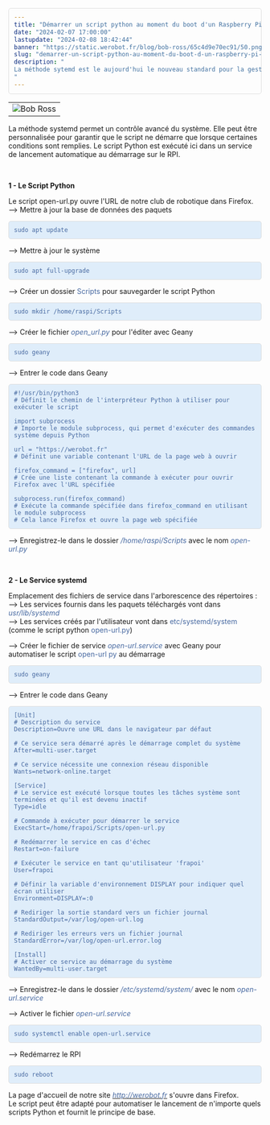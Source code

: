 ```yaml
---
title: "Démarrer un script python au moment du boot d'un Raspberry Pi  4 avec un service systemd"
date: "2024-02-07 17:00:00"
lastupdate: "2024-02-08 18:42:44"
banner: "https://static.werobot.fr/blog/bob-ross/65c4d9e70ec91/50.png"
slug: "demarrer-un-script-python-au-moment-du-boot-d-un-raspberry-pi-4-avec-un-service-systemd"
description: " 
La méthode sytemd est le aujourd'hui le nouveau standard pour la gestion des services et pour l'exécution automatique de scripts
"
---
```

<style type="text/css">
    pre {
        display: flex;
        color: #4769A1;
        background-color: #DFEDFA;
        padding: 10px;
        border: 1px solid #ddd;
        border-radius: 5px;
        overflow-x: auto;
        font-family: monospace;
    }

    code {
        line-height: normal;
    }
</style>
<table>
    <tbody>
        <tr>
            <td><img alt="Bob Ross" src="https://static.werobot.fr/blog/bob-ross/65c4cde2be4c4/50.png" /></td>
        </tr>
    </tbody>
</table>

<p>La méthode systemd permet un contrôle avancé du système. Elle peut être personnalisée pour garantir que le script ne démarre que lorsque certaines conditions sont remplies. Le script Python est exécuté ici dans un service de lancement automatique au démarrage sur le RPI.</p><br />
    <p><strong>1 - Le Script Python</strong></p>
    <p>Le script open-url.py ouvre l'URL de notre club de robotique dans Firefox.<br />
    --> Mettre à jour la base de données des paquets &nbsp;
    </p>

<pre>
<code>sudo apt update
</code>
</pre>

<p>--> Mettre à jour le système</p>

<pre>
<code>sudo apt full-upgrade
</code>
</pre>

<p>--> Créer un dossier <span style="color:#4769A1;">Scripts</span> pour sauvegarder le script Python &nbsp;
</p>

<pre>
<code>sudo mkdir /home/raspi/Scripts
</code>
</pre>

<p>--> Créer le fichier <em><span style="color: #4769A1">open_url.py</span></em> pour l'éditer avec Geany
</p>

<pre>
<code>sudo geany
</code>
</pre>

<p>--> Entrer le code dans Geany</p>

<pre>
<code>#!/usr/bin/python3
# Définit le chemin de l'interpréteur Python à utiliser pour exécuter le script

import subprocess
# Importe le module subprocess, qui permet d'exécuter des commandes système depuis Python

url = "https://werobot.fr"
# Définit une variable contenant l'URL de la page web à ouvrir

firefox_command = ["firefox", url]
# Crée une liste contenant la commande à exécuter pour ouvrir Firefox avec l'URL spécifiée

subprocess.run(firefox_command)
# Exécute la commande spécifiée dans firefox_command en utilisant le module subprocess
# Cela lance Firefox et ouvre la page web spécifiée
</code>
</pre>

<p>--> Enregistrez-le dans le dossier <em><span style="color: #4769A1">/home/raspi/Scripts</span></em> avec le nom
    <em><span style="color: #4769A1">open-url.py</span></em></p><br />

<p><strong>2 - Le Service systemd</strong></p>

<p>Emplacement des fichiers de service dans l'arborescence des répertoires :<br />
    --> Les services fournis dans les paquets téléchargés vont dans <span
        style="color:#4769A1;"><em>usr/lib/systemd</em></span><br />
    --> Les services créés par l'utilisateur vont dans <span
        style="color:#4769A1;">etc/systemd/system</span> (comme le script python <span
        style="color:#4769A1;">open-url.py</span>)</p>

<p>--> Créer le fichier de service <em><span style="color: #4769A1">open-url.service</span></em> avec Geany
    pour automatiser le script <span style="color:#4769A1;">open-url py</span> au démarrage</p>

<pre>
<code>sudo geany
</code>
</pre>

<p>--> Entrer le code dans Geany</p>

<pre>
<code>[Unit]
# Description du service
Description=Ouvre une URL dans le navigateur par défaut

# Ce service sera démarré après le démarrage complet du système
After=multi-user.target

# Ce service nécessite une connexion réseau disponible
Wants=network-online.target

[Service]
# Le service est exécuté lorsque toutes les tâches système sont terminées et qu'il est devenu inactif
Type=idle

# Commande à exécuter pour démarrer le service
ExecStart=/home/frapoi/Scripts/open-url.py

# Redémarrer le service en cas d'échec
Restart=on-failure

# Exécuter le service en tant qu'utilisateur 'frapoi'
User=frapoi

# Définir la variable d'environnement DISPLAY pour indiquer quel écran utiliser
Environment=DISPLAY=:0

# Rediriger la sortie standard vers un fichier journal
StandardOutput=/var/log/open-url.log

# Rediriger les erreurs vers un fichier journal
StandardError=/var/log/open-url.error.log

[Install]
# Activer ce service au démarrage du système
WantedBy=multi-user.target
</code>
</pre>

<p>--> Enregistrez-le dans le dossier <em><span style="color: #4769A1">/etc/systemd/system/</span></em> avec le nom
    <em><span style="color: #4769A1">open-url.service</span></em></p>

<p>--> Activer le fichier <em><span style="color: #4769A1">open-url.service</span></em></p>

<pre>
<code>sudo systemctl enable open-url.service
</code>
</pre>

<p>--> Redémarrez le RPI</p>

<pre>
<code>sudo reboot
</code>
</pre>

<p>La page d'accueil de notre site <a href="http://werobot.fr" target="_blank"><em><span style="color:#4769A1;">http://werobot.fr</span></em></a> s'ouvre dans Firefox.<br />
    Le script peut être adapté pour automatiser le lancement de n'importe quels scripts Python et fournit le principe de base.</p>

    